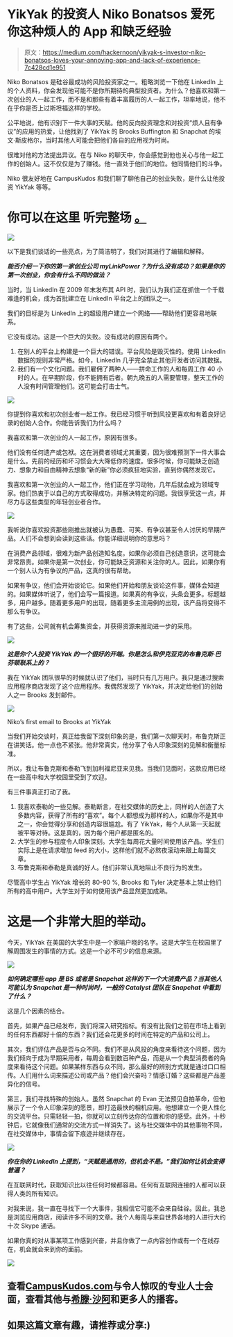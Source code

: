 # YikYak 的投资人 Niko Bonatsos 爱死你这种烦人的 App 和缺乏经验

> 原文：<https://medium.com/hackernoon/yikyak-s-investor-niko-bonatsos-loves-your-annoying-app-and-lack-of-experience-7c428cd1e951>

Niko Bonatsos 是硅谷最成功的风险投资家之一。粗略浏览一下他在 LinkedIn 上的个人资料，你会发现他可能不是你所期待的典型投资者。为什么？他喜欢和第一次创业的人一起工作，而不是和那些有着丰富履历的人一起工作，坦率地说，他不在乎你是否上过斯坦福这样的学校。

公平地说，他有识别下一件大事的天赋。他的反向投资理念和对投资“烦人且有争议”的应用的热爱，让他找到了 YikYak 的 Brooks Buffington 和 Snapchat 的埃文·斯皮格尔，当时其他人可能会把他们各自的应用视为时尚。

很难对他的方法提出异议。在与 Niko 的聊天中，你会感觉到他也关心与他一起工作的创始人。这不仅仅是为了赚钱。他一直处于他们的地位。他同情他们的斗争。

Niko 很友好地在 CampusKudos 和我们聊了聊他自己的创业失败，是什么让他投资 YikYak 等等。

# 你可以在这里 听完整场 [**。**](https://www.campuskudos.com/post/463)

[![](img/176a57347a9bdeb8aebb726c753c764d.png)](https://www.campuskudos.com/post/463)

以下是我们谈话的一些亮点，为了简洁明了，我们对其进行了编辑和解释。

***能否介绍一下你的第一家创业公司 myLinkPower？为什么没有成功？如果是你的第一次创业，你会有什么不同的做法？***

当时，当 LinkedIn 在 2009 年末发布其 API 时，我们认为我们正在抓住一个千载难逢的机会，成为首批建立在 LinkedIn 平台之上的团队之一。

我们的目标是为 LinkedIn 上的超级用户建立一个网络——帮助他们更容易地联系。

它没有成功。这是一个巨大的失败。没有成功的原因有两个。

1.  在别人的平台上构建是一个巨大的错误。平台风险是毁灭性的。使用 LinkedIn 数据的规则非常严格。如今，LinkedIn 几乎完全禁止其他开发者访问其数据。
2.  我们有一个文化问题。我们雇佣了两种人——拼命工作的人和每周工作 40 小时的人。在早期阶段，你不能拥有后者。朝九晚五的人需要管理，整天工作的人没有时间管理他们。这可能会打击士气。

![](img/3283d5b7b35036451605f9310bf9d07c.png)

你提到你喜欢和初次创业者一起工作。我已经习惯于听到风投更喜欢和有着良好记录的创始人合作。你能告诉我们为什么吗？

我喜欢和第一次创业的人一起工作，原因有很多。

他们没有任何遗产或包袱。这在消费者领域尤其重要，因为很难预测下一件大事会是什么。先前的经历和坏习惯会大大降低你的速度。很多时候，你可能缺乏创造力、想象力和自由精神去想象“新的新”你必须疯狂地实验，直到你偶然发现它。

我喜欢和第一次创业的人一起工作，他们正在学习动物，几年后就会成为领域专家。他们热衷于以自己的方式取得成功，并解决特定的问题。我很享受这一点，并尽力与这些类型的年轻创业者合作。

![](img/c92146a376e32b8e52302df1d95fb0db.png)

我听说你喜欢投资那些刚推出就被认为愚蠢、可笑、有争议甚至令人讨厌的早期产品。人们不会想到会读到这些话。你能详细说明你的意思吗？

在消费产品领域，很难为新产品创造知名度。如果你必须自己创造意识，这可能会非常昂贵。如果你是第一次创业，你可能缺乏资源和关注你的人。因此，如果你有一个别人认为有争议的产品，这真的很有帮助。

如果有争议，他们会开始谈论它。如果他们开始和朋友谈论这件事，媒体会知道的。如果媒体听说了，他们会写一篇报道。如果真的有争议，头条会更多。标题越多，用户越多。随着更多用户的出现，随着更多主流用例的出现，该产品将变得不那么有争议。

有了这些，公司就有机会筹集资金，并获得资源来推动进一步的采用。

![](img/0f5bc799bcf1d56ed1ce76df24e99283.png)

***这是你个人投资 YikYak 的一个很好的开端。你是怎么和伊克亚克的布鲁克斯·巴芬顿联系上的？***

我在 YikYak 团队很早的时候就认识了他们，当时只有几万用户。我只是通过搜索应用程序商店发现了这个应用程序。我偶然发现了 YikYak，并决定给他们的创始人之一 Brooks 发封邮件。

![](img/9d2795dd75da77204c2d4c9945d85cc5.png)

Niko’s first email to Brooks at YikYak

当我们开始交谈时，真正给我留下深刻印象的是，我们第一次聊天时，布鲁克斯正在讲笑话。他一点也不紧张。他非常真实，他分享了令人印象深刻的见解和衡量标准。

所以，我让布鲁克斯和泰勒飞到加利福尼亚来见我。当我们见面时，这款应用已经在一些高中和大学校园里受到了欢迎。

有三件事真正打动了我。

1.  我喜欢泰勒的一些见解。泰勒断言，在社交媒体的历史上，同样的人创造了大多数内容，获得了所有的“喜欢”。每个人都想成为那样的人，如果你不是其中之一，你会觉得分享和创造内容很尴尬。有了 YikYak，每个人从第一天起就被平等对待。这是真的，因为每个用户都是匿名的。
2.  大学生的参与程度令人印象深刻。大学生每周花大量时间使用该产品。学生们实际上是在请求增加 feed 的大小，这样他们就不必熬夜滚动来跟上每篇文章。
3.  布鲁克斯和泰勒是真诚的好人。他们非常认真地阻止不良行为的发生。

尽管高中学生占 YikYak 增长的 80-90 %, Brooks 和 Tyler 决定基本上禁止他们所有的高中用户。大学生对于如何使用该产品显然更加成熟。

# 这是一个非常大胆的举动。

今天，YikYak 在美国的大学生中是一个家喻户晓的名字。这是大学生在校园里了解周围发生的事情的方式。这是一个必不可少的信息来源。

![](img/05fa36bfa69bb80838353b747db56210.png)

***如何确定哪些 app 是 BS 或者是 Snapchat 这样的下一个大消费产品？当其他人可能认为 Snapchat 是一种时尚时，一般的 Catalyst 团队在 Snapchat 中看到了什么？***

这是几个因素的结合。

首先，如果产品已经发布，我们将深入研究指标。有没有比我们之前在市场上看到的任何东西都好十倍的东西？我们还会花更多的时间在特定的产品和公司上。

其次，我们评估产品是否与众不同。我们不是从风投的角度来看待这个问题，因为我们倾向于成为早期采用者，每周会看到数百种产品，而是从一个典型消费者的角度来看待这个问题。如果某样东西与众不同，那么最好的辨别方式就是通过口口相传。人们用什么词来描述公司或产品？他们会兴奋吗？情感订婚？这些都是产品差异化的信号。

第三，我们寻找特殊的创始人。虽然 Snapchat 的 Evan 无法预见自拍革命，但他展示了一个令人印象深刻的愿景，即打造最快的相机应用。他想建立一个更人性化的交流平台。只需轻轻一拍，你就可以立刻传达你的位置和你的感受。此外，十秒钟后，它就像我们通常的交流方式一样消失了。这与社交媒体中的其他事物不同，在社交媒体中，事情会留下痕迹并继续存在。

![](img/34ba6fda867f71514bf4dfed9cfb94df.png)

***你在你的 LinkedIn 上提到，“天赋是通用的，但机会不是。”我们如何让机会变得普遍？***

在互联网时代，获取知识比以往任何时候都容易。任何有互联网连接的人都可以获得人类的所有知识。

对我来说，我一直在寻找下一个大事件，我相信它可能不会来自硅谷。因此，我总是浏览应用商店，阅读许多不同的文章。我个人每周与来自世界各地的人进行大约十次 Skype 通话。

如果你真的对从事某项工作感到兴奋，并且你做了一点内容创作或有一个在线存在，机会就会来到你的面前。

![](img/4126447f0cf8da5b06fd0d53c1d65cd0.png)

## 查看[CampusKudos.com](http://www.campuskudos.com)与令人惊叹的专业人士会面，查看其他与[希滕·沙阿](https://www.campuskudos.com/post/446)和更多人的播客。

## 如果这篇文章有趣，请推荐或分享:)